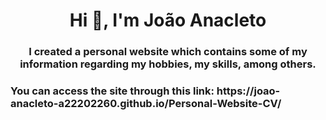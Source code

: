 <h1 align="center">Hi 👋, I'm João Anacleto</h1>
<h3 align="center">I created a personal website which contains some of my information regarding my hobbies, my skills, among others.</h3>

<h3 align="left">You can access the site through this link: https://joao-anacleto-a22202260.github.io/Personal-Website-CV/ </h3>
<p align="left">
</p>

